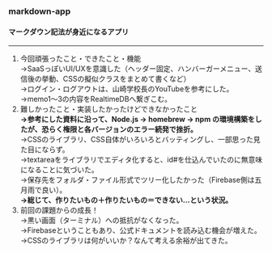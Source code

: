### markdown-app
#### マークダウン記法が身近になるアプリ
***
1. 今回頑張ったこと・できたこと・機能<br>
→SaaSっぽいUI/UXを意識した（ヘッダー固定、ハンバーガーメニュー、送信後の挙動、CSSの擬似クラスをまとめて書くなど）<br>
→ログイン・ログアウトは、山崎学校長のYouTubeを参考にした。<br>
→memo1〜3の内容をRealtimeDBへ繋ぎこむ。<br>
2. 難しかったこと・実装したかったけどできなかったこと<br>
**→参考にした資料に沿って、Node.js -> homebrew -> npm の環境構築をしたが、恐らく権限と各バージョンのエラー続発で挫折。**<br>
→CSSのライブラリ、CSS自体がいろいろとバッティングし、一部思った見た目にならず。<br>
→textareaをライブラリでエディタ化すると、id#を仕込んでいたのに無意味になることに気づいた。<br>
→保存先をフォルダ・ファイル形式でツリー化したかった（Firebase側は五月雨で良い）。<br>
**→総じて、作りたいもの＋作りたいもの＝できない...という状況。**<br>
3. 前回の課題からの成長！<br>
→黒い画面（ターミナル）への抵抗がなくなった。<br>
→Firebaseということもあり、公式ドキュメントを読み込む機会が増えた。<br>
→CSSのライブラリは何がいいか？なんて考える余裕が出てきた。<br>
